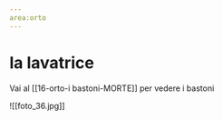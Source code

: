 ```yaml
---
area:orto
---
```

# la lavatrice

Vai al [[16-orto-i bastoni-MORTE]] per vedere i bastoni

![[foto_36.jpg]]